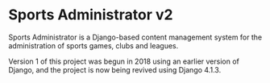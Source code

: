 # Sports Administrator v2

Sports Administrator is a Django-based content management system for the administration of sports games, clubs and leagues.

Version 1 of this project was begun in 2018 using an earlier version of Django, and the project is now being revived using Django 4.1.3.
